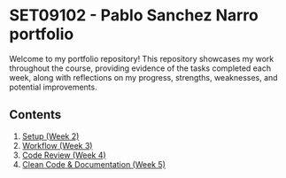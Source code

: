 # SET09102 - Pablo Sanchez Narro portfolio

Welcome to my portfolio repository! This repository showcases my work throughout the course, providing evidence of the tasks completed each week, along with reflections on my progress, strengths, weaknesses, and potential improvements.


## Contents

1. [Setup (Week 2)](week2_setup.md)
2. [Workflow (Week 3)](week3_workflow.md)
3. [Code Review (Week 4)](week4_codeReview.md)
4. [Clean Code & Documentation (Week 5)](week5_documentation.md)